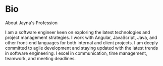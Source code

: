 # Bio
About Jayna's Profession

I am a software engineer keen on exploring the latest technologies and project management strategies. I work with Angular, JavaScript, Java, and other front-end languages for both internal and client projects. I am deeply committed to agile development and staying updated with the latest trends in software engineering. I excel in communication, time management, teamwork, and meeting deadlines.

